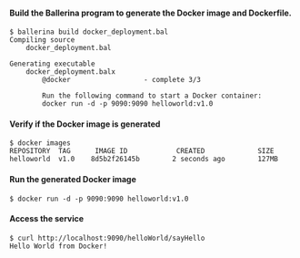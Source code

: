 #### Build the Ballerina program to generate the Docker image and Dockerfile.
```
$ ballerina build docker_deployment.bal
Compiling source
    docker_deployment.bal

Generating executable
    docker_deployment.balx
        @docker                  - complete 3/3

        Run the following command to start a Docker container:
        docker run -d -p 9090:9090 helloworld:v1.0
```

#### Verify if the Docker image is generated
```
$ docker images
REPOSITORY  TAG      IMAGE ID            CREATED             SIZE
helloworld  v1.0    8d5b2f26145b        2 seconds ago        127MB
```

#### Run the generated Docker image
```
$ docker run -d -p 9090:9090 helloworld:v1.0
```

#### Access the service
```
$ curl http://localhost:9090/helloWorld/sayHello
Hello World from Docker!
```
